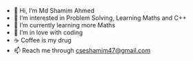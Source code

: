 - 👋 Hi, I’m Md Shamim Ahmed
- 👀 I’m interested in Problem Solving, Learning Maths and C++
- 🌱 I’m currently learning more Maths
- 💞️ I’m in love with coding
- :coffee: Coffee is my drug
- 📫 Reach me through cseshamim47@gmail.com

<!---
cseshamim47/cseshamim47 is a ✨ special ✨ repository because its `README.md` (this file) appears on your GitHub profile.
You can click the Preview link to take a look at your changes.
--->
